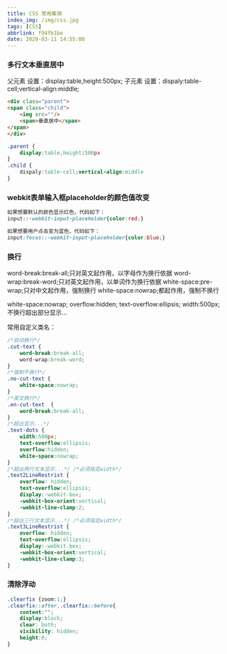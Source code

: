 ```yaml
---
title: CSS 常用集锦
index_img: /img/css.jpg
tags: [CSS]
abbrlink: f94fb1be
date: 2020-03-11 14:55:00
---
```



### 多行文本垂直居中
父元素 设置：display:table,height:500px;
子元素 设置：dispaly:table-cell;vertical-align:middle;

```html
<div class="parent">
<span class="child">
    <img src=""/>
    <span>垂直居中</span>
</span>
</div>
```
```css
.parent {
    display:table,height:500px
}
.child {
    dispaly:table-cell;vertical-align:middle
}

```

### webkit表单输入框placeholder的颜色值改变
```css
如果想要默认的颜色显示红色，代码如下：
input::-webkit-input-placeholder{color:red;}

如果想要用户点击变为蓝色，代码如下：
input:focus::-webkit-input-placeholder{color:blue;}
```

### 换行
word-break:break-all;只对英文起作用，以字母作为换行依据
word-wrap:break-word;只对英文起作用，以单词作为换行依据
white-space:pre-wrap;只对中文起作用，强制换行
white-space:nowrap;都起作用，强制不换行

white-space:nowrap;
overflow:hidden;
text-overflow:ellipsis;
width:500px;
不换行超出部分显示...

常用自定义类名：

```css
/*自动换行*/
.cut-text {
    word-break:break-all;
    word-wrap:break-word;
}
/*强制不换行*/
.no-cut-text {
    white-space:nowrap;
}
/*英文换行*/
.en-cut-text  {
    word-break:break-all;
}
/*超出显示...*/
.text-dots {
    width:500px;
    text-overflow:ellipsis;
    overflow:hidden;
    white-space:nowrap;
}
/*超出两行文本显示...*/ /*必须指定width*/
.text2LineRestrist {
    overflow: hidden;
    text-overflow:ellipsis;
    display:-webkit-box;
    -webkit-box-orient:vertical;
    -webkit-line-clamp:2;
}
/*超出三行文本显示...*/ /*必须指定width*/
.text3LineRestrist {
    overflow: hidden;
    text-overflow:ellipsis;
    display:-webkit-box;
    -webkit-box-orient:vertical;
    -webkit-line-clamp:3;
}
```


### 清除浮动
```css
.clearfix {zoom:1;}
.clearfix::after,.clearfix::before{
    content:"";
    display:block;
    clear: both;
    visibility: hidden;
    height:0;
}
```